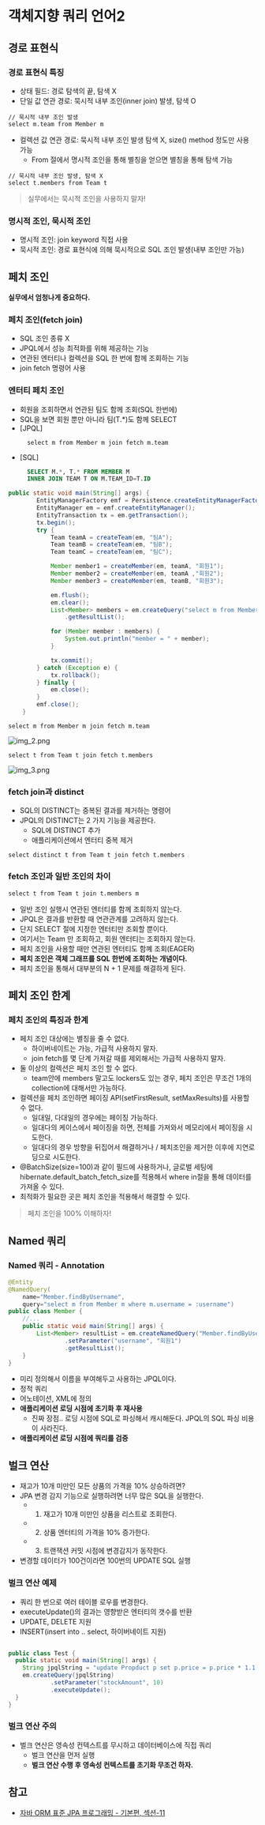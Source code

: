 # 객체지향 쿼리 언어2 
## 경로 표현식

### 경로 표현식 특징
* 상태 필드: 경로 탐색의 끝, 탐색 X
* 단일 값 연관 경로: 묵시적 내부 조인(inner join) 발생, 탐색 O
```jpaql
// 묵시적 내부 조인 발생
select m.team from Member m
```

* 컬렉션 값 연관 경로: 묵시적 내부 조인 발생 탐색 X, size() method 정도만 사용 가능
  * From 절에서 명시적 조인을 통해 별칭을 얻으면 별칭을 통해 탐색 가능

```jpaql
// 묵시적 내부 조인 발생, 탐색 X
select t.members from Team t
```

> 실무에서는 묵시적 조인을 사용하지 말자!


### 명시적 조인, 묵시적 조인
* 명시적 조인: join keyword 직접 사용
* 묵시적 조인: 경로 표현식에 의해 묵시적으로 SQL 조인 발생(내부 조인만 가능)


## 페치 조인

**실무에서 엄청나게 중요하다.**

### 페치 조인(fetch join)
* SQL 조인 종류 X
* JPQL에서 성능 최적화를 위해 제공하는 기능
* 연관된 엔터티나 컬렉션을 SQL 한 번에 함께 조회하는 기능
* join fetch 명령어 사용

### 엔터티 페치 조인
* 회원을 조회하면서 연관된 팀도 함께 조회(SQL 한번에)
* SQL을 보면 회원 뿐만 아니라 팀(T.*)도 함께 SELECT
* [JPQL]
  ```jpaql
    select m from Member m join fetch m.team
  ```
* [SQL]
  ```sql
    SELECT M.*, T.* FROM MEMBER M
    INNER JOIN TEAM T ON M.TEAM_ID=T.ID
  ```

```java
public static void main(String[] args) {
		EntityManagerFactory emf = Persistence.createEntityManagerFactory("hello");
		EntityManager em = emf.createEntityManager();
		EntityTransaction tx = em.getTransaction();
		tx.begin();
		try {
			Team teamA = createTeam(em, "팀A");
			Team teamB = createTeam(em, "팀B");
			Team teamC = createTeam(em, "팀C");

			Member member1 = createMember(em, teamA, "회원1");
			Member member2 = createMember(em, teamA ,"회원2");
			Member member3 = createMember(em, teamB, "회원3");

			em.flush();
			em.clear();
			List<Member> members = em.createQuery("select m from Member m join fetch m.team", Member.class)
				.getResultList();

			for (Member member : members) {
				System.out.println("member = " + member);
			}

			tx.commit();
		} catch (Exception e) {
			tx.rollback();
		} finally {
			em.close();
		}
		emf.close();
	}
```

```jpaql
select m from Member m join fetch m.team
```
![img_2.png](images/img_2.png)


```jpaql
select t from Team t join fetch t.members
```
![img_3.png](images/img_3.png)


### fetch join과 distinct
* SQL의 DISTINCT는 중복된 결과를 제거하는 명령어
* JPQL의 DISTINCT는 2 가지 기능을 제공한다.
  * SQL에 DISTINCT 추가
  * 애플리케이션에서 엔터티 중복 제거

```jpaql
select distinct t from Team t join fetch t.members
```
### fetch 조인과 일반 조인의 차이

```jpaql
select t from Team t join t.members m 
```
* 일반 조인 실행시 연관된 엔터티를 함께 조회하지 않는다.
* JPQL은 결과를 반환할 때 연관관계를 고려하지 않는다.
* 단지 SELECT 절에 지정한 엔터티만 조회할 뿐이다.
* 여기서는 Team 만 조회하고, 회원 엔터티는 조회하지 않는다.
* 페치 조인을 사용할 때만 연관된 엔터티도 함꼐 조회(EAGER)
* **페치 조인은 객체 그래프를 SQL 한번에 조회하는 개념이다.**
* 페치 조인을 통해서 대부분의 N + 1 문제를 해결하게 된다.


## 페치 조인 한계

### 페치 조인의 특징과 한계
* 페치 조인 대상에는 별칭을 줄 수 없다.
  * 하이버네이트는 가능, 가급적 사용하지 말자.
  * join fetch를 몇 단계 가져갈 때를 제외해서는 가급적 사용하지 말자.
* 둘 이상의 컬렉션은 페치 조인 할 수 없다.
  * team안에 members 말고도 lockers도 있는 경우, 페치 조인은 무조건 1개의 collection에 대해서만 가능하다.
* 컬렉션을 페치 조인하면 페이징 API(setFirstResult, setMaxResults)를 사용할 수 없다.
  * 일대일, 다대일의 경우에는 페이징 가능하다.
  * 일대다의 케이스에서 페이징을 하면, 전체를 가져와서 메모리에서 페이징을 시도한다.
  * 일대다의 경우 방향을 뒤집어서 해결하거나 / 페치조인을 제거한 이후에 지연로딩으로 시도한다.
* @BatchSize(size=100)과 같이 필드에 사용하거나, 글로벌 세팅에 hibernate.default_batch_fetch_size를 적용해서 where in절을 통해 데이터를 가져올 수 있다.
* 최적화가 필요한 곳은 페치 조인을 적용해서 해결할 수 있다.

> 페치 조인을 100% 이해하자!

## Named 쿼리

### Named 쿼리 - Annotation
```java
@Entity
@NamedQuery(
	name="Member.findByUsername",
    query="select m from Member m where m.username = :username")
public class Member {
	//...
    public static void main(String[] args) {
        List<Member> resultList = em.createNamedQuery("Member.findByUseraname", Member.class)
                .setParameter("username", "회원1")
                .getResultList();
    }
}
```

* 미리 정의해서 이름을 부여해두고 사용하는 JPQL이다.
* 정적 쿼리
* 어노테이션, XML에 정의
* **애플리케이션 로딩 시점에 초기화 후 재사용**
  * 진짜 장점.. 로딩 시점에 SQL로 파싱해서 캐시해둔다. JPQL의 SQL 파싱 비용이 사라진다.
* **애플리케이션 로딩 시점에 쿼리를 검증**

## 벌크 연산

* 재고가 10개 미만인 모든 상품의 가격을 10% 상승하려면?
* JPA 변경 감지 기능으로 실행하려면 너무 많은 SQL을 실행한다.
  * 1. 재고가 10개 미만인 상품을 리스트로 조회한다.
  * 2. 상품 엔터티의 가격을 10% 증가한다.
  * 3. 트랜잭션 커밋 시점에 변경감지가 동작한다.
* 변경할 데이터가 100건이라면 100번의 UPDATE SQL 실행


### 벌크 연산 예제
* 쿼리 한 번으로 여러 테이블 로우를 변경한다.
* executeUpdate()의 결과는 영향받은 엔터티의 갯수를 반환
* UPDATE, DELETE 지원
* INSERT(insert into .. select, 하이버네이트 지원)

```java

public class Test {
  public static void main(String[] args) {
    String jpqlString = "update Propduct p set p.price = p.price * 1.1 where p.stockAmount < :stockAmount";
    em.createQuery(jpqlString)
            .setParameter("stockAmount", 10)
            .executeUpdate();
  }
}
``` 
### 벌크 연산 주의
* 벌크 연산은 영속성 컨텍스트를 무시하고 데이터베이스에 직접 쿼리
  * 벌크 연산을 먼저 실행
  * **벌크 연산 수행 후 영속성 컨텍스트를 초기화 무조건 하자.**

## 참고
* [자바 ORM 표준 JPA 프로그래밍 - 기본편, 섹션-11](https://www.inflearn.com/course/ORM-JPA-Basic/dashboard)